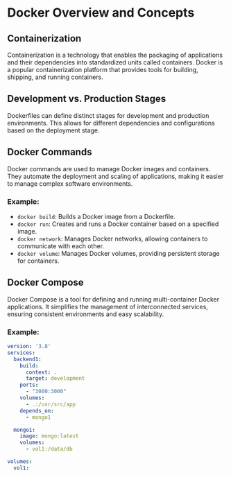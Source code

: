 # Docker Overview and Concepts

## Containerization

Containerization is a technology that enables the packaging of applications and their dependencies into standardized units called containers. Docker is a popular containerization platform that provides tools for building, shipping, and running containers.

## Development vs. Production Stages

Dockerfiles can define distinct stages for development and production environments. This allows for different dependencies and configurations based on the deployment stage.

## Docker Commands

Docker commands are used to manage Docker images and containers. They automate the deployment and scaling of applications, making it easier to manage complex software environments.

### Example:
- `docker build`: Builds a Docker image from a Dockerfile.
- `docker run`: Creates and runs a Docker container based on a specified image.
- `docker network`: Manages Docker networks, allowing containers to communicate with each other.
- `docker volume`: Manages Docker volumes, providing persistent storage for containers.

## Docker Compose

Docker Compose is a tool for defining and running multi-container Docker applications. It simplifies the management of interconnected services, ensuring consistent environments and easy scalability.

### Example:
```yaml
version: '3.8'
services:
  backend1:
    build:
      context: .
      target: development
    ports:
      - "3000:3000"
    volumes:
      - .:/usr/src/app
    depends_on:
      - mongo1

  mongo1:
    image: mongo:latest
    volumes:
      - vol1:/data/db

volumes:
  vol1:
